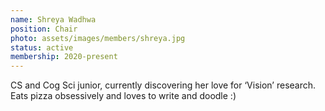 ```yaml
---
name: Shreya Wadhwa
position: Chair
photo: assets/images/members/shreya.jpg
status: active
membership: 2020-present
---
```


CS and Cog Sci junior, currently discovering her love for ‘Vision’ research.
Eats pizza obsessively and loves to write and doodle :)
